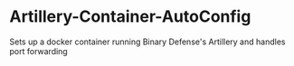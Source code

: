 # Artillery-Container-AutoConfig
Sets up a docker container running Binary Defense's Artillery and handles port forwarding

